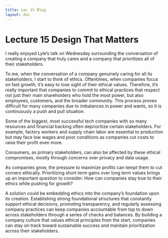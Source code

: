 ```yaml
---
title: Lec 15 Blog 
layout: doc
---
```


# Lecture 15 Design That Matters
I really enjoyed Lyle’s talk on Wednesday surrounding the conversation of creating a company that truly cares and a company that prioritizes all of their stakeholders. 

To me, when the conversation of a company genuinely caring for all its stakeholders, I start to think of ethics. Oftentimes, when companies focus on fast growth, it’s easy to lose sight of their ethical values. Therefore, it’s really important that companies to commit to ethical practices that respect not just their main shareholders who hold the most power, but also employees, customers, and the broader community. This process proves difficult for many companies due to imbalances in power and wants, so it is continuously a push and pull situation.

Some of the biggest, most successful tech companies with so many resources and financial backing often deprioritize certain stakeholders. For example, factory workers and supply chain labor are essential to production but may face low wages and poor conditions as companies cut costs to raise their profit even more. 

Consumers, as primary stakeholders, can also be affected by these ethical compromises, mostly through concerns over privacy and data usage. 

As companies grow, the pressure to maximize profits can tempt them to cut corners ethically. Prioritizing short term gains over long term values brings up an important question to consider: How can companies stay true to their ethics while pushing for growth?

A solution could be embedding ethics into the company’s foundation upon its creation. Establishing strong foundational structures that constantly support ethical decisions, promoting transparency, and regularly assessing company practices can keep companies accountable from top to down across stakeholders through a series of checks and balances. By building a company culture that values ethical principles from the start, companies can stay on track toward sustainable success and maintain prioritization across their stakeholders.